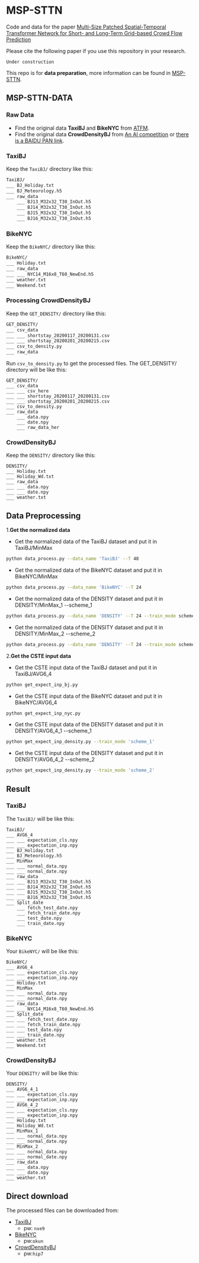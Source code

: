 # MSP-STTN
Code and data for the paper [Multi-Size Patched Spatial-Temporal Transformer Network for Short- and Long-Term Grid-based Crowd Flow Prediction]()

Please cite the following paper if you use this repository in your research.
```
Under construction
```
This repo is for **data preparation**, more information can be found in [MSP-STTN](https://github.com/xieyulai/MSP-STTN). 

## MSP-STTN-DATA

### Raw Data
- Find the original data **TaxiBJ** and **BikeNYC** from [ATFM](https://github.com/liulingbo918/ATFM).
- Find the original data **CrowdDensityBJ** from [An AI competition](https://www.datafountain.cn/competitions/428/datasets) or [there is a BAIDU PAN link](https://github.com/agave233/2020-CCF-Crowd-Flow-Prediction).


### TaxiBJ
Keep the `TaxiBJ/` directory like this:
```bash
TaxiBJ/
___ BJ_Holiday.txt
___ BJ_Meteorology.h5
___ raw_data
    ___ BJ13_M32x32_T30_InOut.h5
    ___ BJ14_M32x32_T30_InOut.h5
    ___ BJ15_M32x32_T30_InOut.h5
    ___ BJ16_M32x32_T30_InOut.h5
```


### BikeNYC
Keep the `BikeNYC/` directory like this:
```bash
BikeNYC/
___ Holiday.txt
___ raw_data
___ ___ NYC14_M16x8_T60_NewEnd.h5
___ weather.txt
___ Weekend.txt

```

### Processing CrowdDensityBJ
Keep the `GET_DENSITY/` directory like this:
```bash
GET_DENSITY/
___ csv_data
___ ___ shortstay_20200117_20200131.csv
___ ___ shortstay_20200201_20200215.csv
___ csv_to_density.py
___ raw_data
```
Run `csv_to_density.py` to get the processed files.
The GET_DENSITY/ directory will be like this:
```
GET_DENSITY/
___ csv_data
___ ___ csv_here
___ ___ shortstay_20200117_20200131.csv
___ ___ shortstay_20200201_20200215.csv
___ csv_to_density.py
___ raw_data
    ___ data.npy
    ___ date.npy
    ___ raw_data_her
```

### CrowdDensityBJ
Keep the `DENSITY/` directory like this:
```
DENSITY/
___ Holiday.txt
___ Holiday_Wd.txt
___ raw_data
___ ___ data.npy
___ ___ date.npy
___ weather.txt
```


## Data Preprocessing
1.**Get the normalized data**
- Get the normalized data of the TaxiBJ dataset and put it in TaxiBJ/MinMax
```bash
python data_process.py --data_name 'TaxiBJ' --T 48 
```
- Get the normalized data of the BikeNYC dataset and put it in BikeNYC/MinMax
```bash
python data_process.py --data_name 'BikeNYC' --T 24 
```
- Get the normalized data of the DENSITY dataset and put it in DENSITY/MinMax_1 --scheme_1
```bash
python data_process.py --data_name 'DENSITY' --T 24 --train_mode scheme_1
```
- Get the normalized data of the DENSITY dataset and put it in DENSITY/MinMax_2 --scheme_2
```bash
python data_process.py --data_name 'DENSITY' --T 24 --train_mode scheme_2
```

2.**Get the CSTE input data**
- Get the CSTE input data of the TaxiBJ dataset and put it in TaxiBJ/AVG6_4
```bash
python get_expect_inp_bj.py
```
- Get the CSTE input data of the BikeNYC dataset and put it in BikeNYC/AVG6_4
```bash
python get_expect_inp_nyc.py
```
- Get the CSTE input data of the DENSITY dataset and put it in DENSITY/AVG6_4_1 --scheme_1
```bash
python get_expect_inp_density.py --train_mode 'scheme_1'
```
- Get the CSTE input data of the DENSITY dataset and put it in DENSITY/AVG6_4_2 --scheme_2
```bash
python get_expect_inp_density.py --train_mode 'scheme_2'
```

## Result
### TaxiBJ
The `TaxiBJ/` will be like this:
```
TaxiBJ/
___ AVG6_4
___ ___ expectation_cls.npy
___ ___ expectation_inp.npy
___ BJ_Holiday.txt
___ BJ_Meteorology.h5
___ MinMax
___ ___ normal_data.npy
___ ___ normal_date.npy
___ raw_data
___ ___ BJ13_M32x32_T30_InOut.h5
___ ___ BJ14_M32x32_T30_InOut.h5
___ ___ BJ15_M32x32_T30_InOut.h5
___ ___ BJ16_M32x32_T30_InOut.h5
___ Split_date
    ___ fetch_test_date.npy
    ___ fetch_train_date.npy
    ___ test_date.npy
    ___ train_date.npy
```

### BikeNYC
Your `BikeNYC/` will be like this:
```
BikeNYC/
___ AVG6_4
___ ___ expectation_cls.npy
___ ___ expectation_inp.npy
___ Holiday.txt
___ MinMax
___ ___ normal_data.npy
___ ___ normal_date.npy
___ raw_data
___ ___ NYC14_M16x8_T60_NewEnd.h5
___ Split_date
___ ___ fetch_test_date.npy
___ ___ fetch_train_date.npy
___ ___ test_date.npy
___ ___ train_date.npy
___ weather.txt
___ Weekend.txt
```


### CrowdDensityBJ
Your `DENSITY/` will be like this:
```
DENSITY/
___ AVG6_4_1
___ ___ expectation_cls.npy
___ ___ expectation_inp.npy
___ AVG6_4_2
___ ___ expectation_cls.npy
___ ___ expectation_inp.npy
___ Holiday.txt
___ Holiday_Wd.txt
___ MinMax_1
___ ___ normal_data.npy
___ ___ normal_date.npy
___ MinMax_2
___ ___ normal_data.npy
___ ___ normal_date.npy
___ raw_data
___ ___ data.npy
___ ___ date.npy
___ weather.txt
```


## Direct download
The processed files can be downloaded from:
- [TaxiBJ](https://pan.baidu.com/s/1-CHABngCbQoRI4QcQETiLw)
    - pw: `nxe9`
- [BikeNYC](https://pan.baidu.com/s/1X78cSALLeJElNA5YjP4YAQ)
    - pw:`okun`
- [CrowdDensityBJ](https://pan.baidu.com/s/1n7NklHEnXfUQA86pM7ioIA)
    - pw:`hip7`
